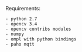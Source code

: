 Requirements:

    - python 2.7
    - opencv 3.4
    - opencv contribs modules
    - numpy
    - ompl with python bindings 
    - paho mqtt
